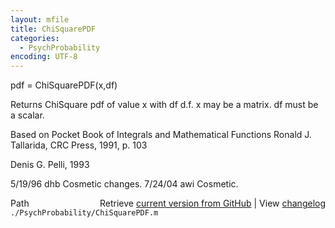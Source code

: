 ```yaml
---
layout: mfile
title: ChiSquarePDF
categories:
  - PsychProbability
encoding: UTF-8
---
```


pdf = ChiSquarePDF(x,df)

Returns ChiSquare pdf of value x with df d.f. x may be a matrix. df must
be a scalar.

Based on Pocket Book of Integrals and Mathematical Functions Ronald J.
Tallarida, CRC Press, 1991, p. 103

Denis G. Pelli, 1993

5/19/96  dhb      Cosmetic changes.
7/24/04  awi      Cosmetic.


<div class="code_header" style="text-align:right;">
  <span style="float:left;">Path&nbsp;&nbsp;</span> <span class="counter">Retrieve <a href=
  "https://raw.github.com/Psychtoolbox-3/Psychtoolbox-3/beta/./PsychProbability/ChiSquarePDF.m">current version from GitHub</a> | View <a href=
  "https://github.com/Psychtoolbox-3/Psychtoolbox-3/commits/beta/./PsychProbability/ChiSquarePDF.m">changelog</a></span>
</div>
<div class="code">
  <code>./PsychProbability/ChiSquarePDF.m</code>
</div>
